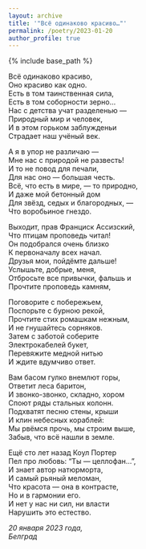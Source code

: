 ```yaml
---
layout: archive
title: '"Всё одинаково красиво…"'
permalink: /poetry/2023-01-20
author_profile: true
---
```


{% include base_path %}

Всё одинаково красиво, <br>
Оно красиво как одно. <br>
Есть в том таинственная сила, <br>
Есть в том соборности зерно… <br>
Нас с детства учат разделенью — <br>
Природный мир и человек, <br>
И в этом горьком заблужденьи <br>
Страдает наш учёный век. <br>

А я в упор не различаю — <br>
Мне нас с природой не развесть! <br>
И то не повод для печали, <br>
Для нас оно — большая честь. <br>
Всё, что есть в мире, — то природно, <br>
И даже мой бетонный дом <br>
Для звёзд, седых и благородных, — <br>
Что воробьиное гнездо. <br>

Выходит, прав Франциск Ассизский, <br>
Что птицам проповедь читал! <br>
Он подобрался очень близко <br>
К первоначалу всех начал. <br>
Друзья мои, пойдёмте дальше! <br>
Услышьте, добрые, меня, <br>
Отбросьте все привычки, фальшь и <br>
Прочтите проповедь камням, <br>

Поговорите с побережьем, <br>
Поспорьте с бурною рекой, <br>
Прочтите стих ромашкам нежным, <br>
И не гнушайтесь сорняков. <br>
Затем с заботой соберите <br>
Электрокабелей букет, <br>
Перевяжите медной нитью <br>
И ждите вдумчиво ответ. <br>

Вам басом гулко внемлют горы, <br>
Ответит леса баритон, <br>
И звонко-звонко, складно, хором <br>
Споют ряды стальных колонн. <br>
Подхватят песню стены, крыши <br>
И клин небесных кораблей: <br>
Мы рвёмся прочь, мы строим выше, <br>
Забыв, что всё нашли в земле. <br>

Ещё сто лет назад Коул Портер <br>
Пел про любовь: “Ты — целлофан…”, <br>
И знает автор натюрморта, <br>
И самый рьяный меломан, <br>
Что красота — она в контрасте, <br>
Но и в гармонии его. <br>
И нет у нас ни сил, ни власти <br>
Нарушить это естество. <br>

<i>20 января 2023 года,</i> <br>
<i>Белград</i>